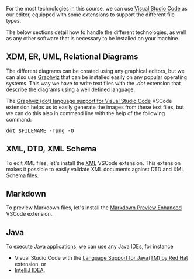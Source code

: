 For the most technologies in this course, we can use <a href="https://code.visualstudio.com" target="_blank">Visual Studio Code</a> as our editor, equipped with some extensions to support the different file types.

The below sections detail how to handle the different technologies, as well as any other software that is necessary to be installed on your machine.

## XDM, ER, UML, Relational Diagrams

The different diagrams can be created using any graphical editors, but we can also use <a href="https://graphviz.org" target="_blank">Graphviz</a> that can be installed easily on any popular operating systems. This way we have to write text files with the *.dot* extension that describe the diagrams using a well defined language.

The <a href="https://marketplace.visualstudio.com/items?itemName=joaompinto.vscode-graphviz" target="_blank">Graphviz (dot) language support for Visual Studio Code</a> VSCode extension helps us to easily generate the images from these text files, but we can do this also in command line with the help of the following command:

<pre class="prettyprint">dot $FILENAME -Tpng -O</pre>

## XML, DTD, XML Schema

To edit XML files, let's install the <a href="https://marketplace.visualstudio.com/items?itemName=redhat.vscode-xml" target="_blank">XML</a> VSCode extension. This extension makes it possible to easily validate XML documents against DTD and XML Schema files.

## Markdown

To preview Markdown files, let's install the <a href="https://marketplace.visualstudio.com/items?itemName=shd101wyy.markdown-preview-enhanced" target="_blank">Markdown Preview Enhanced</a> VSCode extension.

## Java

To execute Java applications, we can use any Java IDEs, for instance

* Visual Studio Code with the <a href="https://marketplace.visualstudio.com/items?itemName=redhat.java" target="_blank">Language Support for Java(TM) by Red Hat</a> extension, or
* <a href="https://www.jetbrains.com/idea" target="_blank">IntelliJ IDEA</a>.
